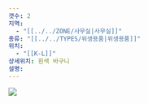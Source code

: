```yaml
---
갯수: 2
지역:
  - "[[../../ZONE/사무실|사무실]]"
종류: "[[../../TYPES/위생용품|위생용품]]"
위치:
  - "[[K-L]]"
상세위치: 흰색 바구니
설명:
---
```

![](http://192.168.50.22/images/240608_IMG_0267.jpg)

